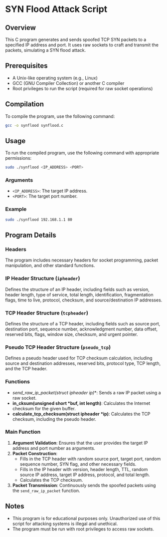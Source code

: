 # SYN Flood Attack Script

## Overview

This C program generates and sends spoofed TCP SYN packets to a specified IP address and port. It uses raw sockets to craft and transmit the packets, simulating a SYN flood attack.

## Prerequisites

- A Unix-like operating system (e.g., Linux)
- GCC (GNU Compiler Collection) or another C compiler
- Root privileges to run the script (required for raw socket operations)

## Compilation

To compile the program, use the following command:

```bash
gcc -o synflood synflood.c
```

## Usage

To run the compiled program, use the following command with appropriate permissions:

```bash
sudo ./synflood <IP_ADDRESS> <PORT>
```

### Arguments

- `<IP_ADDRESS>`: The target IP address.
- `<PORT>`: The target port number.

### Example

```bash
sudo ./synflood 192.168.1.1 80
```

## Program Details

### Headers

The program includes necessary headers for socket programming, packet manipulation, and other standard functions.

### IP Header Structure (`ipheader`)

Defines the structure of an IP header, including fields such as version, header length, type of service, total length, identification, fragmentation flags, time to live, protocol, checksum, and source/destination IP addresses.

### TCP Header Structure (`tcpheader`)

Defines the structure of a TCP header, including fields such as source port, destination port, sequence number, acknowledgment number, data offset, reserved bits, flags, window size, checksum, and urgent pointer.

### Pseudo TCP Header Structure (`pseudo_tcp`)

Defines a pseudo header used for TCP checksum calculation, including source and destination addresses, reserved bits, protocol type, TCP length, and the TCP header.

### Functions

- **send_raw_ip_packet(struct ipheader* ip)**: Sends a raw IP packet using a raw socket.
- **in_cksum(unsigned short *buf, int length)**: Calculates the Internet checksum for the given buffer.
- **calculate_tcp_checksum(struct ipheader *ip)**: Calculates the TCP checksum, including the pseudo header.

### Main Function

1. **Argument Validation**: Ensures that the user provides the target IP address and port number as arguments.
2. **Packet Construction**:
   - Fills in the TCP header with random source port, target port, random sequence number, SYN flag, and other necessary fields.
   - Fills in the IP header with version, header length, TTL, random source IP address, target IP address, protocol, and total length.
   - Calculates the TCP checksum.
3. **Packet Transmission**: Continuously sends the spoofed packets using the `send_raw_ip_packet` function.

## Notes

- This program is for educational purposes only. Unauthorized use of this script for attacking systems is illegal and unethical.
- The program must be run with root privileges to access raw sockets.
